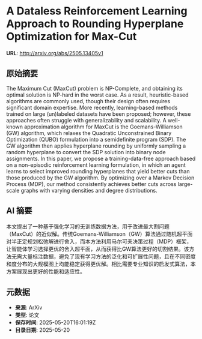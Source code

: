 # A Dataless Reinforcement Learning Approach to Rounding Hyperplane Optimization for Max-Cut

**URL**: http://arxiv.org/abs/2505.13405v1

## 原始摘要

The Maximum Cut (MaxCut) problem is NP-Complete, and obtaining its optimal
solution is NP-hard in the worst case. As a result, heuristic-based algorithms
are commonly used, though their design often requires significant domain
expertise. More recently, learning-based methods trained on large (un)labeled
datasets have been proposed; however, these approaches often struggle with
generalizability and scalability. A well-known approximation algorithm for
MaxCut is the Goemans-Williamson (GW) algorithm, which relaxes the Quadratic
Unconstrained Binary Optimization (QUBO) formulation into a semidefinite
program (SDP). The GW algorithm then applies hyperplane rounding by uniformly
sampling a random hyperplane to convert the SDP solution into binary node
assignments. In this paper, we propose a training-data-free approach based on a
non-episodic reinforcement learning formulation, in which an agent learns to
select improved rounding hyperplanes that yield better cuts than those produced
by the GW algorithm. By optimizing over a Markov Decision Process (MDP), our
method consistently achieves better cuts across large-scale graphs with varying
densities and degree distributions.


## AI 摘要

本文提出了一种基于强化学习的无训练数据方法，用于改进最大割问题（MaxCut）的近似解。传统Goemans-Williamson（GW）算法通过随机超平面对半正定规划松弛解进行舍入，而本方法利用马尔可夫决策过程（MDP）框架，让智能体学习选择更优的舍入超平面，从而获得比GW算法更好的切割结果。该方法无需大量标注数据，避免了现有学习方法的泛化和可扩展性问题，且在不同密度和度分布的大规模图上均能稳定获得更优解。相比需要专业知识的启发式算法，本方案展现出更好的性能和适应性。

## 元数据

- **来源**: ArXiv
- **类型**: 论文
- **保存时间**: 2025-05-20T16:01:19Z
- **目录日期**: 2025-05-20
